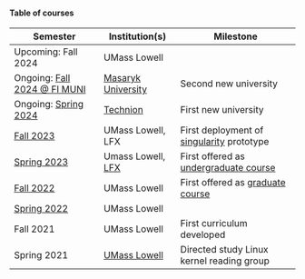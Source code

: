 #### Table of courses

|Semester|Institution(s)|Milestone|
|---|---|---|
|Upcoming: Fall 2024|UMass Lowell||
|Ongoing: [Fall 2024 @ FI MUNI](https://fall2024-muni.kdlp.underground.software/index.html)|[Masaryk University](https://www.muni.cz/en)|Second new university|
|Ongoing: [Spring 2024](https://spring2024-iit.kdlp.underground.software)|[Technion](https://www.technion.ac.il/en/home-2/)|First new university|
|[Fall 2023](fall2023/index.md)|UMass Lowell, LFX|First deployment of [singularity](https://github.com/underground-software/singularity) prototype|
|[Spring 2023](spring2023/index.md)|Umass Lowell, [LFX](https://mentorship.lfx.linuxfoundation.org/)|First offered as [undergraduate course](https://www.uml.edu/catalog/courses/comp/3085)|
|[Fall 2022](fall2022/index.md)|UMass Lowell|First offered as [graduate course](https://www.uml.edu/catalog/courses/comp/5170)|
|[Spring 2022](spring2022/index.md)|UMass Lowell||
|Fall 2021|UMass Lowell|First curriculum developed|
|Spring 2021|[UMass Lowell](https://uml.edu)|Directed study Linux kernel reading group|
